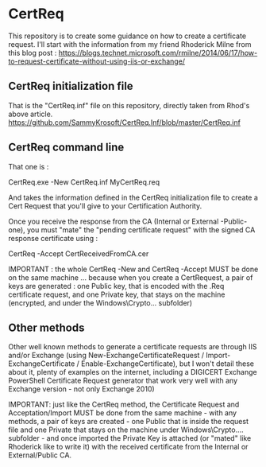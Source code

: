 # CertReq
This repository is to create some guidance on how to create a certificate request.
I'll start with the information from my friend Rhoderick Milne from this blog post :
https://blogs.technet.microsoft.com/rmilne/2014/06/17/how-to-request-certificate-without-using-iis-or-exchange/

## CertReq initialization file
That is the "CertReq.inf" file on this repository, directly taken from Rhod's above article.
https://github.com/SammyKrosoft/CertReq.Inf/blob/master/CertReq.inf 

## CertReq command line
That one is :

CertReq.exe -New CertReq.inf MyCertReq.req

And takes the information defined in the CertReq initialization file to create a Cert Request that you'll give to your Certification Authority.

Once you receive the response from the CA (Internal or External -Public- one), you must "mate" the "pending certificate request" with the signed CA response certificate using :

CertReq -Accept CertReceivedFromCA.cer

IMPORTANT : the whole CertReq -New and CertReq -Accept MUST be done on the same machine ... because when you create a CertRequest, a pair of keys are generated : one Public key, that is encoded with the .Req certificate request, and one Private key, that stays on the machine (encrypted, and under the Windows\Crypto\... subfolder)

## Other methods
Other well known methods to generate a certificate requests are through IIS and/or Exchange (using New-ExchangeCertificateRequest / Import-ExchangeCertificate / Enable-ExchangeCertificate), but I won't detail these about it, plenty of examples on the internet, including a DIGICERT Exchange PowerShell Certificate Request generator that work very well with any Exchange version - not only Exchange 2010)

IMPORTANT: just like the CertReq method, the Certificate Request and Acceptation/Import MUST be done from the same machine - with any methods, a pair of keys are created - one Public that is inside the request file and one Private that stays on the machine under Windows\Crypto\.... subfolder - and once imported the Private Key is attached (or "mated" like Rhoderick like to write it) with the received certificate from the Internal or External/Public CA.
